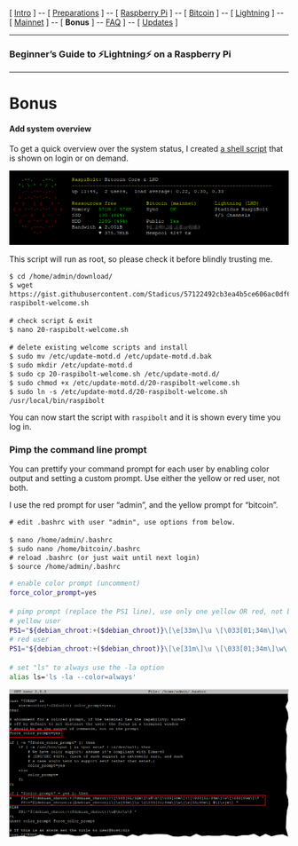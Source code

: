[ [Intro](README.md) ] -- [ [Preparations](raspibolt_10_preparations.md) ] -- [ [Raspberry Pi](raspibolt_20_pi.md) ] -- [ [Bitcoin](raspibolt_30_bitcoin.md) ] -- [ [Lightning](raspibolt_40_lnd.md) ] -- [ [Mainnet](raspibolt_50_mainnet.md) ] -- [ **Bonus** ] -- [FAQ](raspibolt_faq.md) ] -- [ [Updates](raspibolt_updates.md) ]

------

### Beginner’s Guide to ️⚡Lightning️⚡ on a Raspberry Pi

------

# Bonus

#### Add system overview

To get a quick overview over the system status, I created [a shell script](https://gist.github.com/Stadicus/ffbbd855d23cd068f7b739cae6440f4b) that is shown on login or on demand.

![MotD system overview](images/60_status_overview.png)

This script will run as root, so please check it before blindly trusting me.

```
$ cd /home/admin/download/
$ wget https://gist.githubusercontent.com/Stadicus/57122492cb3ea4b5ce606ac0df6db8ae/raw/66039dfd8428707051148bf5eebcbaabfff39200/20-raspibolt-welcome.sh
  
# check script & exit
$ nano 20-raspibolt-welcome.sh

# delete existing welcome scripts and install
$ sudo mv /etc/update-motd.d /etc/update-motd.d.bak
$ sudo mkdir /etc/update-motd.d
$ sudo cp 20-raspibolt-welcome.sh /etc/update-motd.d/
$ sudo chmod +x /etc/update-motd.d/20-raspibolt-welcome.sh
$ sudo ln -s /etc/update-motd.d/20-raspibolt-welcome.sh /usr/local/bin/raspibolt
```

You can now start the script with `raspibolt` and it is shown every time you log in.



### Pimp the command line prompt

You can prettify your command prompt for each user by enabling color output and setting a custom prompt. Use either the yellow or red user, not both.

I use the red prompt for user “admin”, and the yellow prompt for “bitcoin”.

```
# edit .bashrc with user "admin", use options from below.

$ nano /home/admin/.bashrc
$ sudo nano /home/bitcoin/.bashrc
# reload .bashrc (or just wait until next login)
$ source /home/admin/.bashrc
```

```bash
# enable color prompt (uncomment)
force_color_prompt=yes

# pimp prompt (replace the PS1 line), use only one yellow OR red, not both.
# yellow user
PS1="${debian_chroot:+($debian_chroot)}\[\e[33m\]\u \[\033[01;34m\]\w\[\e[33;40m\] ฿\[\e[m\] "
# red user
PS1="${debian_chroot:+($debian_chroot)}\[\e[31m\]\u \[\033[01;34m\]\w\[\e[33;40m\] ฿\[\e[m\] "

# set "ls" to always use the -la option
alias ls='ls -la --color=always'
```

![Pimp prompt](images/60_pimp_prompt.png)

